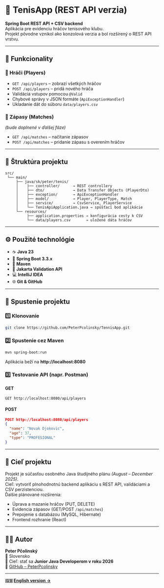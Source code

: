 # 🎾 TenisApp (REST API verzia)

**Spring Boot REST API + CSV backend**  
Aplikácia pre evidenciu hráčov tenisového klubu.  
Projekt pôvodne vznikol ako konzolová verzia a bol rozšírený o REST API vrstvu.

---

## 🧩 Funkcionality
### 👥 Hráči (Players)
- `GET /api/players` – zobrazí všetkých hráčov  
- `POST /api/players` – pridá nového hráča  
- Validácia vstupov pomocou `@Valid`  
- Chybové správy v JSON formáte (`ApiExceptionHandler`)  
- Ukladanie dát do súboru `data/players.csv`

### 🎾 Zápasy (Matches)
*(bude doplnené v ďalšej fáze)*  
- `GET /api/matches` – načítanie zápasov  
- `POST /api/matches` – pridanie zápasu s overením hráčov

---

## 🧱 Štruktúra projektu
```
src/
 └── main/
     ├── java/sk/peter/tenis/
     │    ├── controller/      → REST controllery
     │    ├── dto/             → Data Transfer Objects (PlayerDto)
     │    ├── exception/       → ApiExceptionHandler
     │    ├── model/           → Player, PlayerType, Match
     │    ├── service/         → CsvService, PlayerService
     │    └── TenisApiApplication.java → spúšťací bod aplikácie
     └── resources/
          ├── application.properties → konfigurácia cesty k CSV
          └── data/players.csv       → uložené dáta hráčov
```

---

## ⚙️ Použité technológie
- ☕ **Java 23**
- 🚀 **Spring Boot 3.3.x**
- 🧩 **Maven**
- 🧰 **Jakarta Validation API**
- 💻 **IntelliJ IDEA**
- 🌐 **Git & GitHub**

---

## 🚀 Spustenie projektu
### 1️⃣ Klonovanie
```bash
git clone https://github.com/PeterPcolinsky/TennisApp.git
```

### 2️⃣ Spustenie cez Maven
```bash
mvn spring-boot:run
```

Aplikácia beží na **http://localhost:8080**

### 3️⃣ Testovanie API (napr. Postman)
#### GET
```
GET http://localhost:8080/api/players
```
#### POST
```json
POST http://localhost:8080/api/players
{
  "name": "Novak Djokovic",
  "age": 37,
  "type": "PROFESIONAL"
}
```

---

## 🧠 Cieľ projektu
Projekt je súčasťou osobného Java študijného plánu *(August – December 2025)*.  
Cieľ: vytvoriť plnohodnotnú backend aplikáciu s REST API, validáciami a CSV perzistenciou.  
Ďalšie plánované rozšírenia:
- Úprava a mazanie hráčov (PUT, DELETE)  
- Evidencia zápasov (GET/POST `/api/matches`)  
- Prepojenie s databázou (MySQL, Hibernate)  
- Frontend rozhranie (React)

---

## 👨‍💻 Autor
**Peter Pčolinský**  
📍 Slovensko  
🎯 Cieľ: stať sa **Junior Java Developerom v roku 2026**  
🔗 [GitHub – PeterPcolinsky](https://github.com/PeterPcolinsky)

---

**🇬🇧 [English version →](README_EN.md)**
>